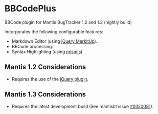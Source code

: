 BBCodePlus
=============
BBCode plugin for Mantis BugTracker 1.2 and 1.3 (nightly build)

Incorporates the following configurable features:

* Markdown Editor (using [jQuery MarkItUp](http://markitup.jaysalvat.com/home/)).
* BBCode processing.
* Syntax Highlighting (using [prismjs](http://prismjs.com/)).

Mantis 1.2 Considerations
-------------------------
* Requires the use of the [jQuery plugin](https://github.com/mantisbt-plugins/jquery).

Mantis 1.3 Considerations
-------------------------
* Requires the latest development build (See mantisbt issue [#0020081](https://www.mantisbt.org/bugs/view.php?id=20081)).

